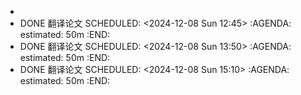 -
- DONE 翻译论文
  SCHEDULED: <2024-12-08 Sun 12:45>
  :AGENDA:
  estimated: 50m
  :END:
- DONE 翻译论文
  SCHEDULED: <2024-12-08 Sun 13:50>
  :AGENDA:
  estimated: 50m
  :END:
- DONE 翻译论文
  SCHEDULED: <2024-12-08 Sun 15:10>
  :AGENDA:
  estimated: 50m
  :END: